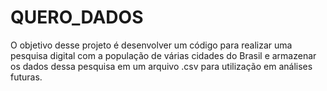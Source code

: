 # QUERO_DADOS
O objetivo desse projeto é desenvolver um código para realizar uma pesquisa digital com a população de várias cidades do Brasil e armazenar os dados dessa pesquisa em um arquivo .csv para utilização em análises futuras.
